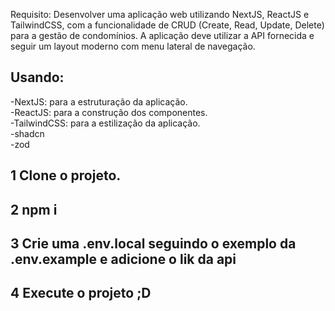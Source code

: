 Requisito: Desenvolver uma aplicação web utilizando NextJS, ReactJS e TailwindCSS, com a funcionalidade de CRUD (Create, Read, Update, Delete) para a gestão de condomínios. A aplicação deve utilizar a API fornecida e seguir um layout moderno com menu lateral de navegação.

## Usando:

-NextJS: para a estruturação da aplicação.<br />
-ReactJS: para a construção dos componentes.<br />
-TailwindCSS: para a estilização da aplicação.<br />
-shadcn<br />
-zod<br />

## 1 Clone o projeto.

## 2 npm i

## 3 Crie uma .env.local seguindo o exemplo da .env.example e adicione o lik da api

## 4 Execute o projeto ;D
